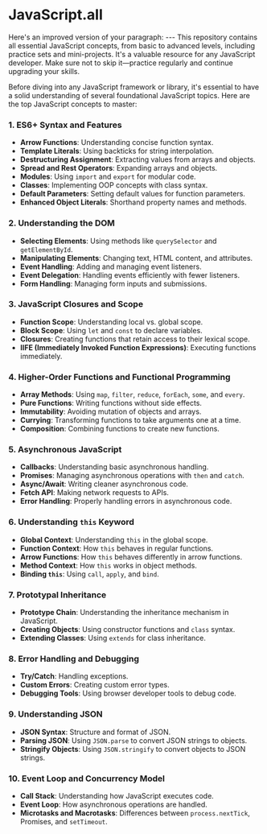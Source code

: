 # JavaScript.all
Here's an improved version of your paragraph:  ---  This repository contains all essential JavaScript concepts, from basic to advanced levels, including practice sets and mini-projects. It's a valuable resource for any JavaScript developer. Make sure not to skip it—practice regularly and continue upgrading your skills.

Before diving into any JavaScript framework or library, it's essential to have a solid understanding of several foundational JavaScript topics. Here are the top JavaScript concepts to master:

### 1. **ES6+ Syntax and Features**
   - **Arrow Functions**: Understanding concise function syntax.
   - **Template Literals**: Using backticks for string interpolation.
   - **Destructuring Assignment**: Extracting values from arrays and objects.
   - **Spread and Rest Operators**: Expanding arrays and objects.
   - **Modules**: Using `import` and `export` for modular code.
   - **Classes**: Implementing OOP concepts with class syntax.
   - **Default Parameters**: Setting default values for function parameters.
   - **Enhanced Object Literals**: Shorthand property names and methods.

### 2. **Understanding the DOM** 
   - **Selecting Elements**: Using methods like `querySelector` and `getElementById`.
   - **Manipulating Elements**: Changing text, HTML content, and attributes.
   - **Event Handling**: Adding and managing event listeners.
   - **Event Delegation**: Handling events efficiently with fewer listeners.
   - **Form Handling**: Managing form inputs and submissions.

### 3. **JavaScript Closures and Scope** 
   - **Function Scope**: Understanding local vs. global scope.
   - **Block Scope**: Using `let` and `const` to declare variables.
   - **Closures**: Creating functions that retain access to their lexical scope.
   - **IIFE (Immediately Invoked Function Expressions)**: Executing functions immediately.

### 4. **Higher-Order Functions and Functional Programming**
   - **Array Methods**: Using `map`, `filter`, `reduce`, `forEach`, `some`, and `every`.
   - **Pure Functions**: Writing functions without side effects.
   - **Immutability**: Avoiding mutation of objects and arrays.
   - **Currying**: Transforming functions to take arguments one at a time.
   - **Composition**: Combining functions to create new functions.

### 5. **Asynchronous JavaScript** 
   - **Callbacks**: Understanding basic asynchronous handling.
   - **Promises**: Managing asynchronous operations with `then` and `catch`.
   - **Async/Await**: Writing cleaner asynchronous code.
   - **Fetch API**: Making network requests to APIs.
   - **Error Handling**: Properly handling errors in asynchronous code.

### 6. **Understanding `this` Keyword**
   - **Global Context**: Understanding `this` in the global scope.
   - **Function Context**: How `this` behaves in regular functions.
   - **Arrow Functions**: How `this` behaves differently in arrow functions.
   - **Method Context**: How `this` works in object methods.
   - **Binding `this`**: Using `call`, `apply`, and `bind`.

### 7. **Prototypal Inheritance**
   - **Prototype Chain**: Understanding the inheritance mechanism in JavaScript.
   - **Creating Objects**: Using constructor functions and `class` syntax.
   - **Extending Classes**: Using `extends` for class inheritance.

### 8. **Error Handling and Debugging**
   - **Try/Catch**: Handling exceptions.
   - **Custom Errors**: Creating custom error types.
   - **Debugging Tools**: Using browser developer tools to debug code.

### 9. **Understanding JSON**
   - **JSON Syntax**: Structure and format of JSON.
   - **Parsing JSON**: Using `JSON.parse` to convert JSON strings to objects.
   - **Stringify Objects**: Using `JSON.stringify` to convert objects to JSON strings.

### 10. **Event Loop and Concurrency Model**
   - **Call Stack**: Understanding how JavaScript executes code.
   - **Event Loop**: How asynchronous operations are handled.
   - **Microtasks and Macrotasks**: Differences between `process.nextTick`, Promises, and `setTimeout`.

